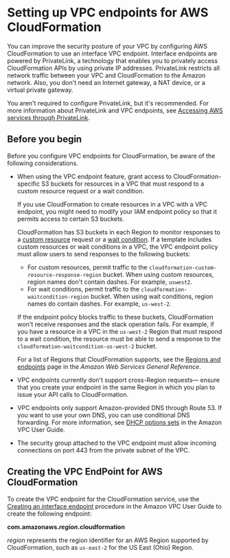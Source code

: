 # Setting up VPC endpoints for AWS CloudFormation<a name="cfn-vpce-bucketnames"></a>

You can improve the security posture of your VPC by configuring AWS CloudFormation to use an interface VPC endpoint\. Interface endpoints are powered by PrivateLink, a technology that enables you to privately access CloudFormation APIs by using private IP addresses\. PrivateLink restricts all network traffic between your VPC and CloudFormation to the Amazon network\. Also, you don't need an Internet gateway, a NAT device, or a virtual private gateway\.

You aren't required to configure PrivateLink, but it's recommended\. For more information about PrivateLink and VPC endpoints, see [Accessing AWS services through PrivateLink](https://docs.aws.amazon.com/vpc/latest/userguide/VPC_Introduction.html#what-is-privatelink)\.

## Before you begin<a name="cfn-setting-up-vpc-considerations"></a>

Before you configure VPC endpoints for CloudFormation, be aware of the following considerations\.
+ When using the VPC endpoint feature, grant access to CloudFormation\-specific S3 buckets for resources in a VPC that must respond to a custom resource request or a wait condition\.

  If you use CloudFormation to create resources in a VPC with a VPC endpoint, you might need to modify your IAM endpoint policy so that it permits access to certain S3 buckets\.

  CloudFormation has S3 buckets in each Region to monitor responses to a [custom resource](template-custom-resources.md) request or a [wait condition](using-cfn-waitcondition.md)\. If a template includes custom resources or wait conditions in a VPC, the VPC endpoint policy must allow users to send responses to the following buckets:
  + For custom resources, permit traffic to the `cloudformation-custom-resource-response-region` bucket\. When using custom resources, region names don't contain dashes\. For example, `uswest2`\.
  + For wait conditions, permit traffic to the `cloudformation-waitcondition-region` bucket\. When using wait conditions, region names do contain dashes\. For example, `us-west-2`\.

  If the endpoint policy blocks traffic to these buckets, CloudFormation won't receive responses and the stack operation fails\. For example, if you have a resource in a VPC in the `us-west-2` Region that must respond to a wait condition, the resource must be able to send a response to the `cloudformation-waitcondition-us-west-2` bucket\.

  For a list of Regions that CloudFormation supports, see the [Regions and endpoints](https://docs.aws.amazon.com/general/latest/gr/rande.html#cfn_region) page in the *Amazon Web Services General Reference*\.
+ VPC endpoints currently don't support cross\-Region requests— ensure that you create your endpoint in the same Region in which you plan to issue your API calls to CloudFormation\.
+ VPC endpoints only support Amazon\-provided DNS through Route 53\. If you want to use your own DNS, you can use conditional DNS forwarding\. For more information, see [DHCP options sets](https://docs.aws.amazon.com/vpc/latest/userguide/VPC_DHCP_Options.html) in the Amazon VPC User Guide\.
+ The security group attached to the VPC endpoint must allow incoming connections on port 443 from the private subnet of the VPC\.

## Creating the VPC EndPoint for AWS CloudFormation<a name="cfn-setting-up-vpc-create"></a>

To create the VPC endpoint for the CloudFormation service, use the [Creating an interface endpoint](https://docs.aws.amazon.com/vpc/latest/userguide/vpce-interface.html#create-interface-endpoint) procedure in the Amazon VPC User Guide to create the following endpoint:

**com\.amazonaws\.*region*\.cloudformation**

*region* represents the region identifier for an AWS Region supported by CloudFormation, such as `us-east-2` for the US East \(Ohio\) Region\.